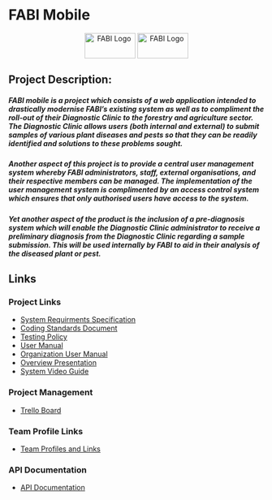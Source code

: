  # FABI Mobile
 
 <div style="height:50px;" align="center">
<img src="https://drive.google.com/uc?export=view&id=1zuoms4mLG9tGefRy9OVbY9WGuxMRr6cw" alt="FABI Logo" title="FABI" style="width:100px; height:50px; text-align:center;" />
<img src="https://drive.google.com/uc?export=view&id=114zeT9UmmtfVQtCq4B2y449ur8A2SSgP" alt="FABI Logo" title="FABI" style="width:100px; height:50px; text-align:center;" />
</div>
 
## Project Description:

##### FABI mobile is a project which consists of a web application intended to drastically modernise FABI’s existing system as well as to compliment the roll-out of their Diagnostic Clinic to the forestry and agriculture sector. The Diagnostic Clinic allows users (both internal and external) to submit samples of various plant diseases and pests so that they can be readily identified and solutions to these problems sought. 

##### Another aspect of this project is to provide a central user management system whereby FABI administrators, staff, external organisations, and their respective members can be managed. The implementation of the user management system is complimented by an access control system which ensures that only authorised users have access to the system.

##### Yet another aspect of the product is the inclusion of a pre-diagnosis system which will enable the Diagnostic Clinic administrator to receive a preliminary diagnosis from the Diagnostic Clinic regarding a sample submission. This will be used internally by FABI to aid in their analysis of the diseased plant or pest.
 

## Links  

 ### Project Links
  - [System Requirments Specification](https://drive.google.com/file/d/1E7IQ1AnOAoHywCSzPf8s_ZMcr_qK20vg/view?usp=sharing)
  - [Coding Standards Document](https://drive.google.com/file/d/17qzn81O7YsrfYEGfqcfM2fBYbwJtOBNR/view?usp=sharing)
  -  [Testing Policy](https://drive.google.com/file/d/1nrrTMaDWhuDk6l0vt182sGsULI55GEbi/view?usp=sharing)  
  -  [User Manual](https://drive.google.com/file/d/1EgdAPcsHrDcNzohiTi_7zqJWIXzOErp2/view?usp=sharing)
  - [Organization User Manual](https://drive.google.com/file/d/1WmnunZhpUSGRUS0GgtiQSTbBFvjNjuDb/view?usp=sharing)
  - [Overview Presentation](https://docs.google.com/presentation/d/1VbTXs8X7zrWnlnVac4awau8aMn8qUsw_FhL8Fp3rc6I/edit?usp=sharing)
  - [System Video Guide](https://drive.google.com/file/d/1_GnB4AD8M_TtIGbHmV41mGmwPm66ZpjF/view?usp=sharing)
  
 ### Project Management
  - [Trello Board](https://trello.com/b/8eHApP3L)
  
 ### Team Profile Links
 - [Team Profiles and Links](https://docs.google.com/document/d/1vJjeYzAnjHSHvkBwMpa8e_rOYxyfs8UxwsGh3De-mAU/edit?usp=sharing)
  
 ### API Documentation
  - [API Documentation](https://docs.google.com/document/d/152uRnjIvPLhIUICAdrP81QzDYHDmgYwpzoRo9Kz-PQE/edit?usp=sharing)
